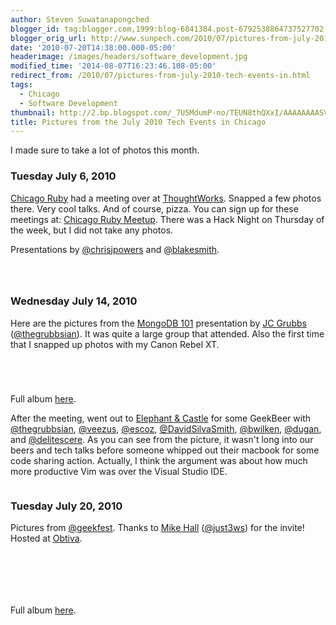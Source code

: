 ```yaml
---
author: Steven Suwatanapongched
blogger_id: tag:blogger.com,1999:blog-6841384.post-6792538864737527702
blogger_orig_url: http://www.sunpech.com/2010/07/pictures-from-july-2010-tech-events-in.html
date: '2010-07-20T14:38:00.000-05:00'
headerimage: /images/headers/software_development.jpg
modified_time: '2014-08-07T16:23:46.108-05:00'
redirect_from: /2010/07/pictures-from-july-2010-tech-events-in.html
tags:
  - Chicago
  - Software Development
thumbnail: http://2.bp.blogspot.com/_7U5MdumP-no/TEUN8thQXxI/AAAAAAAASVM/sM6lMLptc74/s600/2010-07-06+18.11.49.jpg
title: Pictures from the July 2010 Tech Events in Chicago
---
```



I made sure to take a lot of photos this month.

### Tuesday July 6, 2010
<a href="http://chicagoruby.org/">Chicago Ruby</a> had a meeting over at <a href="http://www.thoughtworks.com/">ThoughtWorks</a>.  Snapped a few photos there.  Very cool talks.  And of course, pizza.  You can sign up for these meetings at: <a href="http://www.meetup.com/ChicagoRuby">Chicago Ruby Meetup</a>.  There was a Hack Night on Thursday of the week, but I did not take any photos.

Presentations by <a href="http://twitter.com/chrisjpowers">@chrisjpowers</a> and <a href="http://twitter.com/blakesmith">@blakesmith</a>.


<a href="http://2.bp.blogspot.com/_7U5MdumP-no/TEUN8thQXxI/AAAAAAAASVM/sM6lMLptc74/s600/2010-07-06+18.11.49.jpg" alt=""><img   border="0" src="http://2.bp.blogspot.com/_7U5MdumP-no/TEUN8thQXxI/AAAAAAAASVM/sM6lMLptc74/s320/2010-07-06+18.11.49.jpg" alt=""  /></a>

<a href="http://3.bp.blogspot.com/_7U5MdumP-no/TEUOBdS2t3I/AAAAAAAASVQ/rluuqnKjjY8/s600/2010-07-06+18.30.46.jpg" alt=""><img   border="0" src="http://3.bp.blogspot.com/_7U5MdumP-no/TEUOBdS2t3I/AAAAAAAASVQ/rluuqnKjjY8/s320/2010-07-06+18.30.46.jpg" alt=""  /></a>

<a href="http://3.bp.blogspot.com/_7U5MdumP-no/TEUOD9eU3jI/AAAAAAAASVU/24_YAwtwaFQ/s600/2010-07-06+19.13.17.jpg" alt=""><img   border="0" src="http://3.bp.blogspot.com/_7U5MdumP-no/TEUOD9eU3jI/AAAAAAAASVU/24_YAwtwaFQ/s320/2010-07-06+19.13.17.jpg" alt=""  /></a>

### Wednesday July 14, 2010
Here are the pictures from the <a href="http://chicagoalt.net/event/July2010Meeting-MongoDB-101">MongoDB 101</a> presentation by <a href="http://www.thegrubbsian.com/">JC Grubbs</a> (<a href="http://twitter.com/thegrubbsian">@thegrubbsian</a>).  It was quite a large group that attended.  Also the first time that I snapped up photos with my Canon Rebel XT.

<a href="http://4.bp.blogspot.com/-vb4o9OlxVB0/TD6EHVIsBPI/AAAAAAAAQ7Q/LJr9vvLcurY/s600/IMG_0574.jpg" alt="" ><img   border="0"  src="http://4.bp.blogspot.com/-vb4o9OlxVB0/TD6EHVIsBPI/AAAAAAAAQ7Q/LJr9vvLcurY/s320/IMG_0574.jpg" alt=""  /></a>

<a href="http://3.bp.blogspot.com/-HW3KADIJEds/TD6EH8z63DI/AAAAAAAAQ7Y/dPr3K9eB_3c/s600/IMG_0575.jpg" alt="" ><img   border="0"  src="http://3.bp.blogspot.com/-HW3KADIJEds/TD6EH8z63DI/AAAAAAAAQ7Y/dPr3K9eB_3c/s320/IMG_0575.jpg" alt=""  /></a>

<a href="http://1.bp.blogspot.com/-y4zDRwu3wFk/TD6EJZXBTfI/AAAAAAAAQ7w/imBDxq-1EcA/s600/IMG_0579.jpg" alt="" ><img   border="0"  src="http://1.bp.blogspot.com/-y4zDRwu3wFk/TD6EJZXBTfI/AAAAAAAAQ7w/imBDxq-1EcA/s320/IMG_0579.jpg" alt=""  /></a>

<a href="http://4.bp.blogspot.com/-IELQyKbjuLQ/TD6EKrH57HI/AAAAAAAAQ8I/GJmwsHpsN5Y/s600/IMG_0584.jpg" alt="" ><img   border="0"  src="http://4.bp.blogspot.com/-IELQyKbjuLQ/TD6EKrH57HI/AAAAAAAAQ8I/GJmwsHpsN5Y/s320/IMG_0584.jpg" alt=""  /></a>

Full album <a href="http://picasaweb.google.com/sunpech/2010JulyChicagoAltNetJCGrubbsOnMongoDB">here</a>.

After the meeting, went out to <a href="http://www.elephantcastle.com/">Elephant &amp; Castle</a> for some GeekBeer with <a href="http://twitter.com/thegrubbsian">@thegrubbsian</a>, <a href="http://twitter.com/veezus">@veezus</a>, <a href="http://twitter.com/escoz">@escoz</a>, <a href="http://twitter.com/DavidSilvaSmith">@DavidSilvaSmith</a>, <a href="http://twitter.com/bwilken">@bwilken</a>, <a href="http://twitter.com/dugan">@dugan</a>, and <a href="http://twitter.com/delitescere">@delitescere</a>.  As you can see from the picture, it wasn't long into our beers and tech talks before someone whipped out their macbook for some code sharing action.  Actually, I think the argument was about how much more productive Vim was over the Visual Studio IDE.

<a href="http://4.bp.blogspot.com/_7U5MdumP-no/TEUK8jw-oFI/AAAAAAAASVE/Kph90uquD3U/s600/2010-07-14+21.35.27.jpg" alt=""><img   border="0" src="http://4.bp.blogspot.com/_7U5MdumP-no/TEUK8jw-oFI/AAAAAAAASVE/Kph90uquD3U/s320/2010-07-14+21.35.27.jpg" alt=""  /></a>

### Tuesday July 20, 2010

Pictures from <a href="http://www.twitter.com/geekfest">@geekfest</a>.  Thanks to <a href="http://just3ws.wordpress.com/">Mike Hall</a> (<a href="http://www.twitter.com/just3ws">@just3ws</a>) for the invite!  Hosted at <a href="http://obtiva.com/">Obtiva</a>.

<a href="http://4.bp.blogspot.com/-J4cTYp7IfPo/TEXvaD2bT_I/AAAAAAAASWs/S_9fO-yLQZs/s600/IMG_0917.jpg" alt="" ><img   border="0"  src="http://4.bp.blogspot.com/-J4cTYp7IfPo/TEXvaD2bT_I/AAAAAAAASWs/S_9fO-yLQZs/s320/IMG_0917.jpg" alt=""  /></a>

<a href="http://3.bp.blogspot.com/-QCKOoLjX3LI/TEXvwn9mBAI/AAAAAAAASYA/xOKvLheD8Mg/s600/IMG_0929.jpg" alt="" ><img   border="0"  src="http://3.bp.blogspot.com/-QCKOoLjX3LI/TEXvwn9mBAI/AAAAAAAASYA/xOKvLheD8Mg/s320/IMG_0929.jpg" alt=""  /></a>

<a href="http://1.bp.blogspot.com/-Cq69R2vy-nI/TEXwXMUob7I/AAAAAAAASaA/x7g7UQFZ_ZE/s600/IMG_0945.jpg" alt="" ><img   border="0"  src="http://1.bp.blogspot.com/-Cq69R2vy-nI/TEXwXMUob7I/AAAAAAAASaA/x7g7UQFZ_ZE/s320/IMG_0945.jpg" alt=""  /></a>

<a href="http://4.bp.blogspot.com/-VoQ1T6wQwgI/TEXwaO6b0_I/AAAAAAAASaM/5xNspao0uiw/s600/IMG_0946.jpg" alt="" ><img   border="0"  src="http://4.bp.blogspot.com/-VoQ1T6wQwgI/TEXwaO6b0_I/AAAAAAAASaM/5xNspao0uiw/s320/IMG_0946.jpg" alt=""  /></a>

<a href="http://4.bp.blogspot.com/-RrBdGMq3zlI/TEXy6oqTbSI/AAAAAAAASbI/nn_HPVW7qvc/s600/IMG_0951.jpg" alt="" ><img   border="0"  src="http://4.bp.blogspot.com/-RrBdGMq3zlI/TEXy6oqTbSI/AAAAAAAASbI/nn_HPVW7qvc/s320/IMG_0951.jpg" alt=""  /></a>

<a href="http://2.bp.blogspot.com/-RSV-AysXDKI/TEX2mzc6pqI/AAAAAAAASec/yhiEZfEfxsw/s600/IMG_0970.jpg" alt="" ><img   border="0"  src="http://2.bp.blogspot.com/-RSV-AysXDKI/TEX2mzc6pqI/AAAAAAAASec/yhiEZfEfxsw/s320/IMG_0970.jpg" alt=""  /></a>

Full album <a href="http://picasaweb.google.com/sunpech/2010July20GeekfestAtObtiva">here</a>.